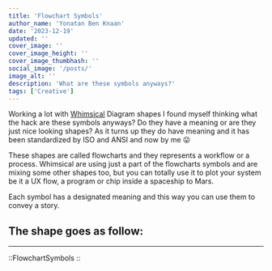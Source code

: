 ```yaml
---
title: 'Flowchart Symbols'
author_name: 'Yonatan Ben Knaan'
date: '2023-12-19'
updated: ''
cover_image: ''
cover_image_height: ''
cover_image_thumbhash: ''
social_image: '/posts/'
image_alt: ''
description: 'What are these symbols anyways?'
tags: ['Creative']
---
```


Working a lot with [Whimsical](https://whimsical.com/) Diagram shapes I found myself thinking what the hack are these symbols anyways? Do they have a meaning or are they just nice looking shapes? As it turns up they do have meaning and it has been standardized by ISO and ANSI and now by me 😛 

These shapes are called flowcharts and they represents a workflow or a process. Whimsical are using just a part of the flowcharts symbols and are mixing some other shapes too, but you can totally use it to plot your system be it a UX flow, a program or chip inside a spaceship to Mars.

Each symbol has a designated meaning and this way you can use them to convey a story. 

## The shape goes as follow: 

---

::FlowchartSymbols
::